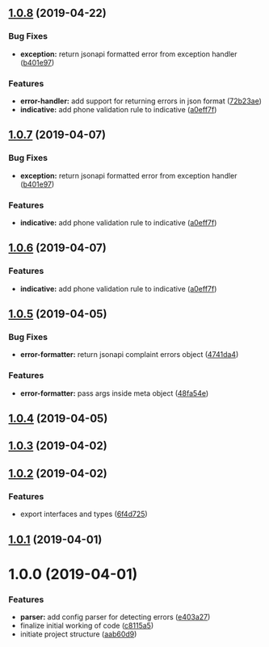 ## [1.0.8](https://github.com/thetutlage/error-handler/compare/1.0.5...1.0.8) (2019-04-22)


### Bug Fixes

* **exception:** return jsonapi formatted error from exception handler ([b401e97](https://github.com/thetutlage/error-handler/commit/b401e97))


### Features

* **error-handler:** add support for returning errors in json format ([72b23ae](https://github.com/thetutlage/error-handler/commit/72b23ae))
* **indicative:** add phone validation rule to indicative ([a0eff7f](https://github.com/thetutlage/error-handler/commit/a0eff7f))



## [1.0.7](https://github.com/thetutlage/error-handler/compare/1.0.5...1.0.7) (2019-04-07)


### Bug Fixes

* **exception:** return jsonapi formatted error from exception handler ([b401e97](https://github.com/thetutlage/error-handler/commit/b401e97))


### Features

* **indicative:** add phone validation rule to indicative ([a0eff7f](https://github.com/thetutlage/error-handler/commit/a0eff7f))



## [1.0.6](https://github.com/thetutlage/error-handler/compare/1.0.5...1.0.6) (2019-04-07)


### Features

* **indicative:** add phone validation rule to indicative ([a0eff7f](https://github.com/thetutlage/error-handler/commit/a0eff7f))



## [1.0.5](https://github.com/RelayIN/error-handler/compare/1.0.4...1.0.5) (2019-04-05)


### Bug Fixes

* **error-formatter:** return jsonapi complaint errors object ([4741da4](https://github.com/RelayIN/error-handler/commit/4741da4))


### Features

* **error-formatter:** pass args inside meta object ([48fa54e](https://github.com/RelayIN/error-handler/commit/48fa54e))



## [1.0.4](https://github.com/RelayIN/error-handler/compare/1.0.3...1.0.4) (2019-04-05)



## [1.0.3](https://github.com/RelayIN/error-handler/compare/1.0.2...1.0.3) (2019-04-02)



## [1.0.2](https://github.com/RelayIN/error-handler/compare/1.0.1...1.0.2) (2019-04-02)


### Features

* export interfaces and types ([6f4d725](https://github.com/RelayIN/error-handler/commit/6f4d725))



## [1.0.1](https://github.com/RelayIN/error-handler/compare/v1.0.0...v1.0.1) (2019-04-01)



# 1.0.0 (2019-04-01)


### Features

* **parser:** add config parser for detecting errors ([e403a27](https://github.com/RelayIN/adonis-error-handler/commit/e403a27))
* finalize initial working of code ([c8115a5](https://github.com/RelayIN/adonis-error-handler/commit/c8115a5))
* initiate project structure ([aab60d9](https://github.com/RelayIN/adonis-error-handler/commit/aab60d9))




